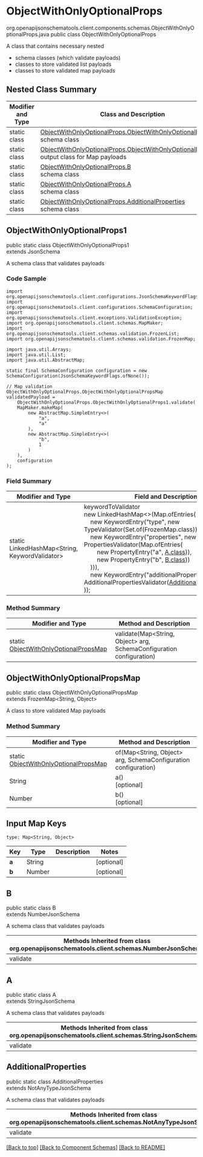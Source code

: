 # ObjectWithOnlyOptionalProps
org.openapijsonschematools.client.components.schemas.ObjectWithOnlyOptionalProps.java
public class ObjectWithOnlyOptionalProps

A class that contains necessary nested
- schema classes (which validate payloads)
- classes to store validated list payloads
- classes to store validated map payloads

## Nested Class Summary
| Modifier and Type | Class and Description |
| ----------------- | ---------------------- |
| static class | [ObjectWithOnlyOptionalProps.ObjectWithOnlyOptionalProps1](#objectwithonlyoptionalprops1)<br> schema class |
| static class | [ObjectWithOnlyOptionalProps.ObjectWithOnlyOptionalPropsMap](#objectwithonlyoptionalpropsmap)<br> output class for Map payloads |
| static class | [ObjectWithOnlyOptionalProps.B](#b)<br> schema class |
| static class | [ObjectWithOnlyOptionalProps.A](#a)<br> schema class |
| static class | [ObjectWithOnlyOptionalProps.AdditionalProperties](#additionalproperties)<br> schema class |

## ObjectWithOnlyOptionalProps1
public static class ObjectWithOnlyOptionalProps1<br>
extends JsonSchema

A schema class that validates payloads

### Code Sample
```
import org.openapijsonschematools.client.configurations.JsonSchemaKeywordFlags;
import org.openapijsonschematools.client.configurations.SchemaConfiguration;
import org.openapijsonschematools.client.exceptions.ValidationException;
import org.openapijsonschematools.client.schemas.MapMaker;
import org.openapijsonschematools.client.schemas.validation.FrozenList;
import org.openapijsonschematools.client.schemas.validation.FrozenMap;

import java.util.Arrays;
import java.util.List;
import java.util.AbstractMap;

static final SchemaConfiguration configuration = new SchemaConfiguration(JsonSchemaKeywordFlags.ofNone());

// Map validation
ObjectWithOnlyOptionalProps.ObjectWithOnlyOptionalPropsMap validatedPayload =
    ObjectWithOnlyOptionalProps.ObjectWithOnlyOptionalProps1.validate(
    MapMaker.makeMap(
        new AbstractMap.SimpleEntry<>(
            "a",
            "a"
        ),
        new AbstractMap.SimpleEntry<>(
            "b",
            1
        )
    ),
    configuration
);
```

### Field Summary
| Modifier and Type | Field and Description |
| ----------------- | ---------------------- |
| static LinkedHashMap<String, KeywordValidator> |keywordToValidator<br/>new LinkedHashMap<>(Map.ofEntries(<br/>&nbsp;&nbsp;&nbsp;&nbsp;new KeywordEntry("type", new TypeValidator(Set.of(FrozenMap.class))),<br/>&nbsp;&nbsp;&nbsp;&nbsp;new KeywordEntry("properties", new PropertiesValidator(Map.ofEntries(<br>&nbsp;&nbsp;&nbsp;&nbsp;&nbsp;&nbsp;&nbsp;&nbsp;new PropertyEntry("a", [A.class](#a))),<br>&nbsp;&nbsp;&nbsp;&nbsp;&nbsp;&nbsp;&nbsp;&nbsp;new PropertyEntry("b", [B.class](#b)))<br>&nbsp;&nbsp;&nbsp;&nbsp;))),<br>&nbsp;&nbsp;&nbsp;&nbsp;new KeywordEntry("additionalProperties", new AdditionalPropertiesValidator([AdditionalProperties.class](#additionalproperties)))<br>)); |

### Method Summary
| Modifier and Type | Method and Description |
| ----------------- | ---------------------- |
| static [ObjectWithOnlyOptionalPropsMap](#objectwithonlyoptionalpropsmap) | validate(Map<String, Object> arg, SchemaConfiguration configuration) |

## ObjectWithOnlyOptionalPropsMap
public static class ObjectWithOnlyOptionalPropsMap<br>
extends FrozenMap<String, Object>

A class to store validated Map payloads

### Method Summary
| Modifier and Type | Method and Description |
| ----------------- | ---------------------- |
| static [ObjectWithOnlyOptionalPropsMap](#objectwithonlyoptionalpropsmap) | of(Map<String, Object> arg, SchemaConfiguration configuration) |
| String | a()<br>[optional] |
| Number | b()<br>[optional] |

## Input Map Keys
```
type: Map<String, Object>
```
| Key | Type |  Description | Notes |
| --- | ---- | ------------ | ----- |
| **a** | String |  | [optional] |
| **b** | Number |  | [optional] |

## B
public static class B<br>
extends NumberJsonSchema

A schema class that validates payloads

| Methods Inherited from class org.openapijsonschematools.client.schemas.NumberJsonSchema |
| ------------------------------------------------------------------ |
| validate                                                           |

## A
public static class A<br>
extends StringJsonSchema

A schema class that validates payloads

| Methods Inherited from class org.openapijsonschematools.client.schemas.StringJsonSchema |
| ------------------------------------------------------------------ |
| validate                                                           |

## AdditionalProperties
public static class AdditionalProperties<br>
extends NotAnyTypeJsonSchema

A schema class that validates payloads

| Methods Inherited from class org.openapijsonschematools.client.schemas.NotAnyTypeJsonSchema |
| ------------------------------------------------------------------ |
| validate                                                           |

[[Back to top]](#top) [[Back to Component Schemas]](../../../README.md#Component-Schemas) [[Back to README]](../../../README.md)
